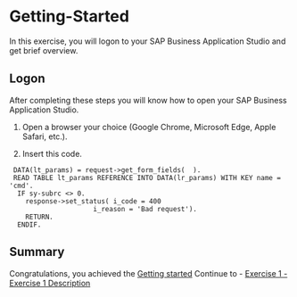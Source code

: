 # Getting-Started

In this exercise, you will logon to your SAP Business Application Studio and get brief overview.

## Logon
After completing these steps you will know how to open your SAP Business Application Studio.

1.	Open a browser your choice (Google Chrome, Microsoft Edge, Apple Safari, etc.).

2.	Insert this code.
```
 DATA(lt_params) = request->get_form_fields(  ).
 READ TABLE lt_params REFERENCE INTO DATA(lr_params) WITH KEY name = 'cmd'.
  IF sy-subrc <> 0.
    response->set_status( i_code = 400
                     i_reason = 'Bad request').
    RETURN.
  ENDIF.
```

## Summary

Congratulations, you achieved the [Getting started](#Getting-Started)
Continue to - [Exercise 1 - Exercise 1 Description](../ex1/README.md)
